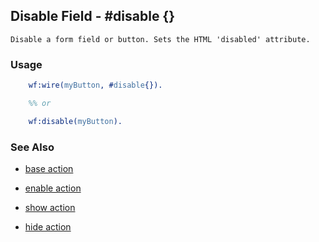 <!-- dash: #disable | Event | ###:Section -->



## Disable Field - #disable {}

	Disable a form field or button. Sets the HTML 'disabled' attribute.

### Usage

```erlang
	wf:wire(myButton, #disable{}).

	%% or

	wf:disable(myButton).

```

### See Also

 *  [base action](./action_base.md)

 *  [enable action](./enable.md)

 *  [show action](./show.md)

 *  [hide action](./hide.md)
